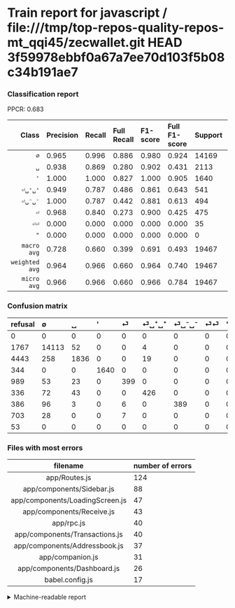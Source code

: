 # Train report for javascript / file:///tmp/top-repos-quality-repos-mt_qqi45/zecwallet.git HEAD 3f59978ebbf0a67a7ee70d103f5b08c34b191ae7

### Classification report

PPCR: 0.683

| Class | Precision | Recall | Full Recall | F1-score | Full F1-score | Support | Full Support | PPCR |
|------:|:----------|:-------|:------------|:---------|:---------|:--------|:-------------|:-----|
| `∅` | 0.965| 0.996| 0.886| 0.980| 0.924| 14169| 15936| 0.889 |
| `␣` | 0.938| 0.869| 0.280| 0.902| 0.431| 2113| 6556| 0.322 |
| `'` | 1.000| 1.000| 0.827| 1.000| 0.905| 1640| 1984| 0.827 |
| `⏎␣⁺␣⁺` | 0.949| 0.787| 0.486| 0.861| 0.643| 541| 877| 0.617 |
| `⏎␣⁻␣⁻` | 1.000| 0.787| 0.442| 0.881| 0.613| 494| 880| 0.561 |
| `⏎` | 0.968| 0.840| 0.273| 0.900| 0.425| 475| 1464| 0.324 |
| `⏎⏎` | 0.000| 0.000| 0.000| 0.000| 0.000| 35| 738| 0.047 |
| `"` | 0.000| 0.000| 0.000| 0.000| 0.000| 0| 53| 0.000 |
| `macro avg` | 0.728| 0.660| 0.399| 0.691| 0.493| 19467| 28488| 0.683 |
| `weighted avg` | 0.964| 0.966| 0.660| 0.964| 0.740| 19467| 28488| 0.683 |
| `micro avg` | 0.966| 0.966| 0.660| 0.966| 0.784| 19467| 28488| 0.683 |

### Confusion matrix

|refusal|  ∅| ␣| '| ⏎| ⏎␣⁺␣⁺| ⏎␣⁻␣⁻| ⏎⏎| "| 
|:---|:---|:---|:---|:---|:---|:---|:---|:---|
|0 |0 |0 |0 |0 |0 |0 |0 |0 |
|1767 |14113 |52 |0 |0 |4 |0 |0 |0 |
|4443 |258 |1836 |0 |0 |19 |0 |0 |0 |
|344 |0 |0 |1640 |0 |0 |0 |0 |0 |
|989 |53 |23 |0 |399 |0 |0 |0 |0 |
|336 |72 |43 |0 |0 |426 |0 |0 |0 |
|386 |96 |3 |0 |6 |0 |389 |0 |0 |
|703 |28 |0 |0 |7 |0 |0 |0 |0 |
|53 |0 |0 |0 |0 |0 |0 |0 |0 |

### Files with most errors

| filename | number of errors|
|:----:|:-----|
| app/Routes.js | 124 |
| app/components/Sidebar.js | 88 |
| app/components/LoadingScreen.js | 47 |
| app/components/Receive.js | 43 |
| app/rpc.js | 40 |
| app/components/Transactions.js | 40 |
| app/components/Addressbook.js | 37 |
| app/companion.js | 31 |
| app/components/Dashboard.js | 26 |
| babel.config.js | 17 |

<details>
    <summary>Machine-readable report</summary>
```json
{
  "cl_report": {"\"": {"f1-score": 0.0, "precision": 0.0, "recall": 0.0, "support": 0}, "\u0027": {"f1-score": 1.0, "precision": 1.0, "recall": 1.0, "support": 1640}, "macro avg": {"f1-score": 0.6905012832966511, "precision": 0.7275892255551427, "recall": 0.659979319256145, "support": 19467}, "micro avg": {"f1-score": 0.9658909950172087, "precision": 0.9658909950172087, "recall": 0.9658909950172087, "support": 19467}, "weighted avg": {"f1-score": 0.9640143155470504, "precision": 0.9640568181614967, "recall": 0.9658909950172087, "support": 19467}, "\u2205": {"f1-score": 0.980443919552607, "precision": 0.9653214774281805, "recall": 0.9960477097889759, "support": 14169}, "\u23ce": {"f1-score": 0.8996617812852311, "precision": 0.9684466019417476, "recall": 0.84, "support": 475}, "\u23ce\u23ce": {"f1-score": 0.0, "precision": 0.0, "recall": 0.0, "support": 35}, "\u23ce\u2423\u207a\u2423\u207a": {"f1-score": 0.8606060606060606, "precision": 0.9487750556792873, "recall": 0.7874306839186691, "support": 541}, "\u23ce\u2423\u207b\u2423\u207b": {"f1-score": 0.8810872027180069, "precision": 1.0, "recall": 0.7874493927125507, "support": 494}, "\u2423": {"f1-score": 0.9022113022113022, "precision": 0.9381706693919264, "recall": 0.8689067676289636, "support": 2113}},
  "cl_report_full": {"\"": {"f1-score": 0.0, "precision": 0.0, "recall": 0.0, "support": 53}, "\u0027": {"f1-score": 0.9050772626931568, "precision": 1.0, "recall": 0.8266129032258065, "support": 1984}, "macro avg": {"f1-score": 0.49264404583725, "precision": 0.7275892255551427, "recall": 0.3990749919521043, "support": 28488}, "micro avg": {"f1-score": 0.7841935147534146, "precision": 0.9658909950172087, "recall": 0.6600322942993541, "support": 28488}, "weighted avg": {"f1-score": 0.7396140660070543, "precision": 0.9354075934394274, "recall": 0.6600322942993541, "support": 28488}, "\u2205": {"f1-score": 0.9237465636863464, "precision": 0.9653214774281805, "recall": 0.8856049196787149, "support": 15936}, "\u23ce": {"f1-score": 0.4253731343283582, "precision": 0.9684466019417476, "recall": 0.2725409836065574, "support": 1464}, "\u23ce\u23ce": {"f1-score": 0.0, "precision": 0.0, "recall": 0.0, "support": 738}, "\u23ce\u2423\u207a\u2423\u207a": {"f1-score": 0.6425339366515838, "precision": 0.9487750556792873, "recall": 0.48574686431014824, "support": 877}, "\u23ce\u2423\u207b\u2423\u207b": {"f1-score": 0.6130811662726556, "precision": 1.0, "recall": 0.4420454545454545, "support": 880}, "\u2423": {"f1-score": 0.4313403030658992, "precision": 0.9381706693919264, "recall": 0.28004881025015255, "support": 6556}},
  "ppcr": 0.6833403538331929
}
```
</details>
